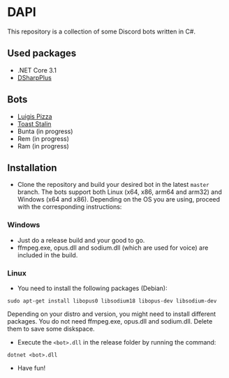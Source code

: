 # DAPI

This repository is a collection of some Discord bots written in C#.

## Used packages

* .NET Core 3.1
* [DSharpPlus](https://github.com/DSharpPlus/DSharpPlus/blob/master/README.md)

## Bots

* [Luigis Pizza](https://github.com/Grado0699/DAPI/tree/master/Luigis_Pizza)
* [Toast Stalin](https://github.com/Grado0699/DAPI/tree/master/Toast_Stalin)
* Bunta (in progress)
* Rem (in progress)
* Ram (in progress)

## Installation

* Clone the repository and build your desired bot in the latest `master` branch. The bots support both Linux (x64, x86, arm64 and arm32) and Windows (x64 and x86). Depending on the OS you are using, proceed with the corresponding instructions:

### Windows

* Just do a release build and your good to go.
* ffmpeg.exe, opus.dll and sodium.dll (which are used for voice) are included in the build.

### Linux

* You need to install the following packages (Debian):

`sudo apt-get install libopus0 libsodium18 libopus-dev libsodium-dev`

Depending on your distro and version, you might need to install different packages.
You do not need ffmpeg.exe, opus.dll and sodium.dll. Delete them to save some diskspace.

* Execute the `<bot>.dll` in the release folder by running the command:

`dotnet <bot>.dll`

* Have fun!
